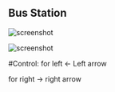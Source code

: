 ## Bus Station



![screenshot](http://emtiazzahid.github.io/remembering-opengl/screenshots/bus_move_1.png)

![screenshot](http://emtiazzahid.github.io/remembering-opengl/screenshots/bus_move_2.png)

#Control:
for left <- Left arrow 

for right -> right arrow


